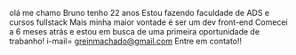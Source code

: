 olá me chamo Bruno tenho 22 anos
Estou fazendo faculdade de ADS e cursos fullstack
Mais minha maior vontade é ser um dev front-end 
Comecei a 6 meses atrás e estou em busca de uma primeira oportunidade de trabanho!
i-mail= greinmachado@gmail.com
Entre em contato!!


